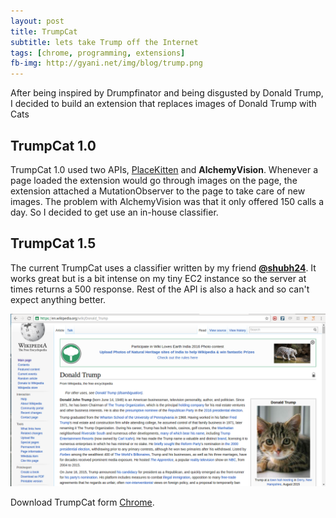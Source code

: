 ```yaml
---
layout: post
title: TrumpCat
subtitle: lets take Trump off the Internet
tags: [chrome, programming, extensions]
fb-img: http://gyani.net/img/blog/trump.png
---
```


After being inspired by Drumpfinator and being disgusted by Donald Trump, I decided to build an extension that replaces images of Donald Trump with Cats

## TrumpCat 1.0

TrumpCat 1.0 used two APIs, [PlaceKitten](https://placekitten.com) and **AlchemyVision**. Whenever a page loaded the extension would go through images on the page, the extension
attached a MutationObserver to the page to take care of new images. The problem with AlchemyVision was that it only offered 150 calls a day. So I decided to get use an in-house classifier.


## TrumpCat 1.5

The current TrumpCat uses a classifier written by my friend [**@shubh24**](https://shubh24.github.io). It works great but is a bit intense on my tiny EC2 instance so
the server at times returns a 500 response. Rest of the API is also a hack and so
can't expect anything better.


![TrumpCat in action](/img/trump.png)

Download TrumpCat form [Chrome](https://chrome.google.com/webstore/detail/trumpcat/hfajcdnolhbfcbcfkjkppgjlmfidpnnd).